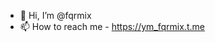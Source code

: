 - 👋 Hi, I’m @fqrmix
- 📫 How to reach me - https://ym_fqrmix.t.me

<!---
fqrmix/fqrmix is a ✨ special ✨ repository because its `README.md` (this file) appears on your GitHub profile.
You can click the Preview link to take a look at your changes.
--->
